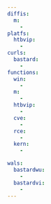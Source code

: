 ```yaml
---
diffis:
  m:
    -
platfs:
  htbvip:
    -
curls:
  bastard:
    -
functions:
  win:
    -
  m:
    -
  htbvip:
    -
  cve:
    -
  rce:
    -
  kern:
    -

wals:
  bastardwu:
    -
  bastardvi:
    -
---
```

